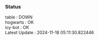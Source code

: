 ### Status


table : DOWN  
hogwarts : OK  
icy-bot : OK  
Latest Update : 2024-11-18 05:11:30.822446
